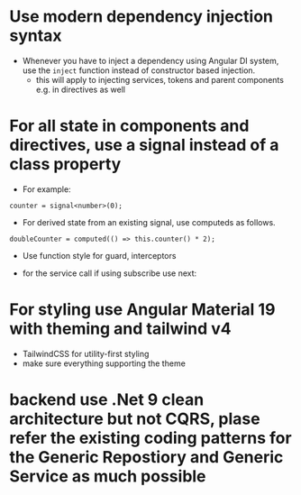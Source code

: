 # Use modern dependency injection syntax

- Whenever you have to inject a dependency using Angular DI system, use the `inject` function instead of constructor based injection.
   - this will apply to injecting services, tokens and parent components e.g. in directives as well



# For all state in components and directives, use a signal instead of a class property
- For example:

` counter = signal<number>(0); `

- For derived state from an existing signal, use computeds as follows.

` doubleCounter = computed(() => this.counter() * 2); `


- Use function style for guard, interceptors

- for the service call if using subscribe use  next: 

# For styling use Angular Material 19 with theming and tailwind v4 
 - TailwindCSS for utility-first styling
 - make sure everything supporting the theme

# backend use .Net 9 clean architecture but not CQRS, plase refer the existing coding patterns for the Generic Repostiory and Generic Service as much possible